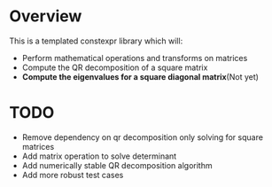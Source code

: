 # Overview

This is a templated constexpr library which will:
* Perform mathematical operations and transforms on matrices
* Compute the QR decomposition of a square matrix
* **Compute the eigenvalues for a square diagonal matrix**(Not yet)

# TODO

* Remove dependency on qr decomposition only solving for square matrices
* Add matrix operation to solve determinant
* Add numerically stable QR decomposition algorithm
* Add more robust test cases
